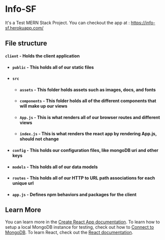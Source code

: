 # Info-SF
It's a Test MERN Stack Project.
You can checkout the app at : https://info-sf.herokuapp.com/

## File structure
#### `client` - Holds the client application
- #### `public` - This holds all of our static files
- #### `src`
    - #### `assets` - This folder holds assets such as images, docs, and fonts
    - #### `components` - This folder holds all of the different components that will make up our views
    - #### `App.js` - This is what renders all of our browser routes and different views
    - #### `index.js` - This is what renders the react app by rendering App.js, should not change

- #### `config` - This holds our configuration files, like mongoDB uri and other keys
- #### `models` - This holds all of our data models
- #### `routes` - This holds all of our HTTP to URL path associations for each unique url
- #### `app.js` - Defines npm behaviors and packages for the client

## Learn More

You can learn more in the [Create React App documentation](https://facebook.github.io/create-react-app/docs/getting-started).
To learn how to setup a local MongoDB instance for testing, check out how to [Connect to MongoDB](https://docs.mongodb.com/guides/server/drivers/).
To learn React, check out the [React documentation](https://reactjs.org/).
